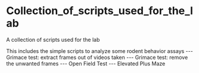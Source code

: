 # Collection_of_scripts_used_for_the_lab
A collection of scripts used for the lab

This includes the simple scripts to analyze some rodent behavior assays
--- Grimace test: extract frames out of videos taken
--- Grimace test: remove the unwanted frames
--- Open Field Test
--- Elevated Plus Maze
